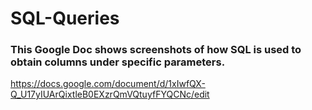 # SQL-Queries
### This Google Doc shows screenshots of how SQL is used to obtain columns under specific parameters. 


https://docs.google.com/document/d/1xIwfQX-Q_U17yIUArQixtleB0EXzrQmVQtuyfFYQCNc/edit
